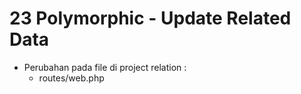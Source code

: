 # 23 Polymorphic - Update Related Data

- Perubahan pada file di project relation :
    - routes/web.php